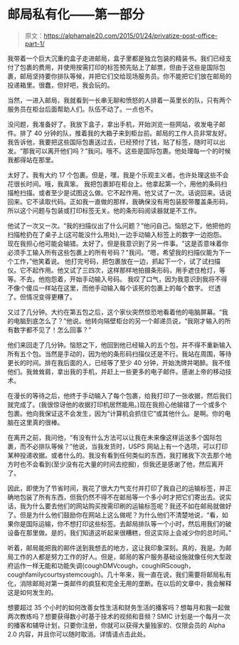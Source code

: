 # 邮局私有化——第一部分

> 原文：<https://alphamale20.com/2015/01/24/privatize-post-office-part-1/>

我带着一个巨大沉重的盒子走进邮局，盒子里都是独立包装的精装书。我们已经支付了包裹的费用，并使用按需打印的标签预先贴上了邮票，但由于这些是国际包裹，邮局坚持要你排队等候，并把它们交给现场服务员。你不能把它们放在邮局的投递箱里。很蠢，但好吧，我会玩的。

当然，一进入邮局，我就看到一长串无聊和愤怒的人排着一英里长的队，只有两个服务员在柜台后面帮助人们。队伍不动了。一点也不。

没问题，我准备好了。我放下盒子，拿出手机，开始浏览一些网站，收发电子邮件。排了 40 分钟的队，推着我的大箱子来到柜台前。邮局的工作人员非常友好。我告诉他，我要把这些国际包裹送过去，已经预付了钱，贴了标签，随时可以出发。“那我可以离开他们吗？”我问。哦不。这些是国际包裹。他处理每一个的时候我都得站在那里。

太好了。我有大约 17 个包裹。但是，嘿，我是个乐观主义者。也许处理这些不会花很长时间。哦，我真笨。
我把包裹卸在柜台上。他拿起第一个，用他的条码扫描枪扫描。或者至少是试图这么做。它不起作用。他又试了一次。话说回来。话说回来。它不读取代码。正如我一直做的那样，我确保没有用包装胶带覆盖条形码，所以这个问题与包装或打印标签无关。他的条形码阅读器就是不工作。

他试了一次又一次。“我的扫描仪出了什么问题？”他问自己。恼怒之下，他把他的扫描枪扔在了桌子上(这可能没什么用处),一边手动输入标签上的数字一边抱怨。现在我担心他可能会输错。太好了。但是我意识到了另一件事。"这是否意味着你必须手工输入所有这些包裹上的所有号码？"我问。“嗯，希望我的扫描仪能为下一个工作，”他笑着说。 他打完号码，把包裹放在一边，抓起下一个，试了试扫描仪。它不起作用。他又试了三四次，这样那样地拍摄条形码，用手遮住枪灯，等等。不去。他抱怨着，开始手动输入号码。
我叹了口气，因为我意识到我将不得不像个傻瓜一样站在这里，而他手动输入每个该死的包裹上的每个数字。
烂透了。但情况变得更糟了。

又过了几分钟。大约在第五包之后，这个家伙突然惊恐地看着他的电脑屏幕。“我的电脑到底怎么了？”他说。他转向隔壁柜台的另一个邮递员说，“我刚才输入的所有数字都不见了！怎么回事？”

他们来回走了几分钟。恼怒之下，他回到他已经输入的五个包，并不得不重新输入所有五个包。当然是手动的，因为他的条形码扫描仪还是不行。我站在周围，等待更长的时间。排在我后面的人，已经等了至少 40 分钟，开始洗牌并喝醉。我不怪他们。我耸耸肩，拿出我的手机，并赶上一些更多的电子邮件。感谢上帝的移动技术。

在漫长的等待之后，他终于手动输入了每个包裹，给我打印了一张收据，然后我们就完成了。(我很惊讶他的收据打印机居然能用。)现在我担心他输错了一个或多个包裹。他向我保证这不会发生，因为“计算机会抓住它”或其他什么。是啊。你的电脑在这里真的很棒。

在离开之前，我问他，“有没有什么方法可以让我在未来像这样运送多个国际包裹，而不必排队等候？”他说，当我发货时，USPS 网站上有一个选项，可以打印某种投递收据。或者什么的。我没有看到任何类似的东西，我打赌我下次去那个地方时也不会看到(至少没有花大量的时间去挖掘)，但我还是感谢了他，然后离开了。

因此，即使为了节省时间，我花了很大力气支付并打印了我自己的运输标签，并正确地包装了所有东西，但我仍然不得不在邮局等一个多小时才把它们寄出去。说实话，我为什么要去他们的网站购买按需印刷的运输标签呢？我还不如在邮局就做好了。但是为什么他们鼓励你在网站上这么做呢？为什么他们不清楚地说，“看，如果你是国际运输，你不想打印这些标签。去邮局排队等一个小时，然后用我们的破设备在那里做。是的，我们知道这听起来很糟糕，但这实际上会减少你的总时间。”

听着，邮局能把我的邮件送到我想去的地方，这让我印象深刻。真的，我是。为邮局工作的人都是努力工作的好人。但是，邮局的客户服务基础设施就像任何大型政府运作一样无能和功能失调(coughDMVcough，coughIRScough，coughfamilycourtsystemcough)。几十年来，我一直在说，我们需要将邮局私有化，消除邮局对第一类邮件的疯狂和完全无用的垄断。在以后的文章中，我会解释这是如何发生的。

想要超过 35 个小时的如何改善女性生活和财务生活的播客吗？想每月和我一起做两次教练吗？想要获得数小时基于技术的视频和音频？SMIC 计划是一个每月一次的播客和辅导计划，只要你注册，你就可以获得大量独家的、仅限会员的 Alpha 2.0 内容，并且你可以随时取消。详情请点击此处。